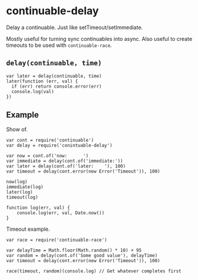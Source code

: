 # continuable-delay

Delay a continuable. Just like setTimeout/setImmediate.

Mostly useful for turning sync continuables into async. Also useful to create timeouts to be used with `continuable-race`.

## `delay(continuable, time)`
```
var later = delay(continuable, time)
later(function (err, val) {
  if (err) return console.error(err)
  console.log(val)
})
```

## Example
Show of.
```
var cont = require('continuable')
var delay = require('conintuable-delay')

var now = cont.of('now:      ')
var immediate = delay(cont.of('immediate:'))
var later = delay(cont.of('later:    '), 100)
var timeout = delay(cont.error(new Error('Timeout')), 100)

now(log)
immediate(log)
later(log)
timeout(log)

function log(err, val) {
    console.log(err, val, Date.now())
}
```

Timeout example.
```
var race = require('continuable-race')

var delayTime = Math.floor(Math.random() * 10) + 95
var random = delay(cont.of('Some good value'), delayTime)
var timeout = delay(cont.error(new Error('Timeout')), 100)

race(timeout, random)(console.log) // Get whatever completes first
```
